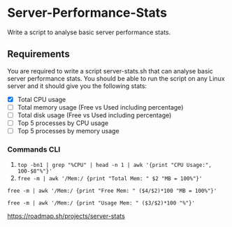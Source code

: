 # Server-Performance-Stats
Write a script to analyse basic server performance stats.

## Requirements
You are required to write a script server-stats.sh that can analyse basic server performance stats. You should be able to run the script on any Linux server and it should give you the following stats:

- [X] Total CPU usage
- [ ] Total memory usage (Free vs Used including percentage)
- [ ] Total disk usage (Free vs Used including percentage)
- [ ] Top 5 processes by CPU usage
- [ ] Top 5 processes by memory usage

### Commands CLI
1. ``` top -bn1 | grep "%CPU" | head -n 1 | awk '{print "CPU Usage:", 100-$8"%"}' ```
2. ``` free -m | awk '/Mem:/ {print "Total Mem: " $2 "MB = 100%"}' ```

``` free -m | awk '/Mem:/ {print "Free Mem: " ($4/$2)*100 "MB = 100%"}' ```

``` free -m | awk '/Mem:/ {print "Usage Mem: " ($3/$2)*100 "%"}' ```


https://roadmap.sh/projects/server-stats
